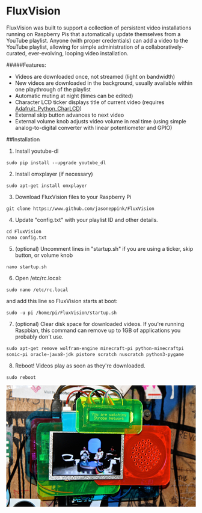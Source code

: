 # FluxVision
FluxVision was built to support a collection of persistent video installations running on Raspberry Pis that automatically update themselves from a YouTube playlist. Anyone (with proper credentials) can add a video to the YouTube playlist, allowing for simple administration of a collaboratively-curated, ever-evolving, looping video installation.

#####Features:
* Videos are downloaded once, not streamed (light on bandwidth)
* New videos are downloaded in the background, usually available within one playthrough of the playlist
* Automatic muting at night (times can be edited)
* Character LCD ticker displays title of current video (requires [Adafruit_Python_CharLCD](https://github.com/adafruit/Adafruit_Python_CharLCD))
* External skip button advances to next video
* External volume knob adjusts video volume in real time (using simple analog-to-digital converter with linear potentiometer and GPIO)

##Installation

1. Install youtube-dl

  ```
  sudo pip install --upgrade youtube_dl
  ```
2. Install omxplayer (if necessary)

  ```
  sudo apt-get install omxplayer
  ```
3. Download FluxVision files to your Raspberry Pi

  ```
  git clone https://www.github.com/jasoneppink/FluxVision
  ```
4. Update "config.txt" with your playlist ID and other details.

  ```
  cd FluxVision
  nano config.txt
  ```
5. (optional) Uncomment lines in "startup.sh" if you are using a ticker, skip button, or volume knob

  ```
  nano startup.sh
  ```
6. Open /etc/rc.local:

  ```
  sudo nano /etc/rc.local
  ```
and add this line so FluxVision starts at boot:

  ```
  sudo -u pi /home/pi/FluxVision/startup.sh
  ```
7. (optional) Clear disk space for downloaded videos. If you're running Raspbian, this command can remove up to 1GB of applications you probably don't use.

  ```
  sudo apt-get remove wolfram-engine minecraft-pi python-minecraftpi sonic-pi oracle-java8-jdk pistore scratch nuscratch python3-pygame
  ```
8. Reboot! Videos play as soon as they're downloaded.

  ```
  sudo reboot
  ```



![Installation at Silent Barn](/images/installation_shot_1.jpg?raw=true "Installation at Silent Barn")
